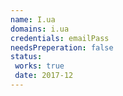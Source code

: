 ```yaml
---
name: I.ua
domains: i.ua
credentials: emailPass
needsPreperation: false
status:
 works: true
 date: 2017-12
---
```

